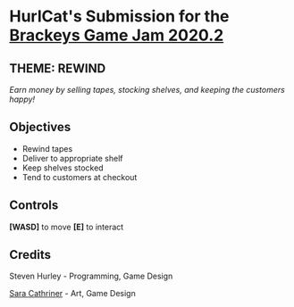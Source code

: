 # HurlCat's Submission for the [Brackeys Game Jam 2020.2](https://itch.io/jam/brackeys-4)

## THEME: REWIND

*Earn money by selling tapes, stocking shelves, and keeping the customers happy!* 

## Objectives
* Rewind tapes
* Deliver to appropriate shelf
* Keep shelves stocked
* Tend to customers at checkout

## Controls

**[WASD]** to move
**[E]** to interact

## Credits
Steven Hurley - Programming, Game Design

[Sara Cathriner](https://saracathriner.com/) - Art, Game Design
